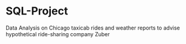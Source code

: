 # SQL-Project
Data Analysis on Chicago taxicab rides and weather reports to advise hypothetical ride-sharing company Zuber
